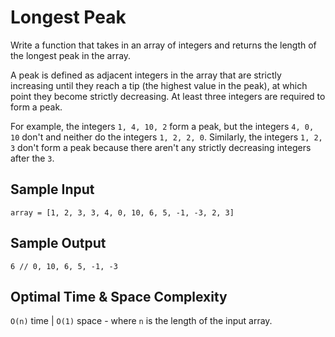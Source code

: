 # Longest Peak

Write a function that takes in an array of integers and returns the length of the longest peak in the array.

A peak is defined as adjacent integers in the array that are strictly increasing until they reach a tip (the highest value in the peak), at which point they become strictly decreasing. At least three integers are required to form a peak.

For example, the integers `1, 4, 10, 2` form a peak, but the integers `4, 0, 10` don't and neither do the integers `1, 2, 2, 0`. Similarly, the integers `1, 2, 3` don't form a peak because there aren't any strictly decreasing integers after the `3`.

## Sample Input

```plaintext
array = [1, 2, 3, 3, 4, 0, 10, 6, 5, -1, -3, 2, 3]
```

## Sample Output

```plaintext
6 // 0, 10, 6, 5, -1, -3
```

## Optimal Time & Space Complexity

`O(n)` time | `O(1)` space - where `n` is the length of the input array.

